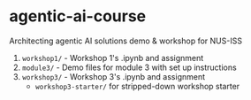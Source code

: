 # agentic-ai-course
Architecting agentic AI solutions demo &amp; workshop for NUS-ISS

1. `workshop1/` - Workshop 1's .ipynb and assignment
1. `module3/` - Demo files for module 3 with set up instructions
1. `workshop3/` - Workshop 3's .ipynb and assignment
    * `workshop3-starter/` for stripped-down workshop starter

